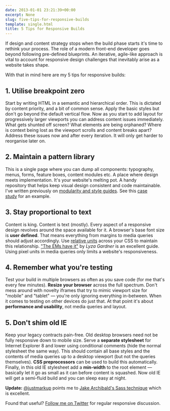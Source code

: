 ```yaml
---
date: 2013-01-01 23:21:39+00:00
excerpt: None
slug: five-tips-for-responsive-builds
template: single.html
title: 5 Tips for Responsive Builds
---
```


If design and content strategy stops when the build phase starts it's time to rethink your process. The role of a modern front-end developer goes beyond following pre-defined blueprints. An iterative, agile-like approach is vital to account for responsive design challenges that inevitably arise as a website takes shape.

With that in mind here are my 5 tips for responsive builds:


## 1. Utilise breakpoint zero


Start by writing HTML in a semantic and hierarchical order. This is dictated by content priority, and a bit of common sense. Apply the basic styles but don't go beyond the default vertical flow. Now as you start to add layout for progressively larger viewports you can address content issues immediately. What gets shunted off screen? What elements are being orphaned? Where is context being lost as the viewport scrolls and content breaks apart? Address these issues now and after every iteration. It will only get harder to reorganise later on.


## 2. Maintain a pattern library


This is a single page where you can dump all components: typography, menus, forms, feature boxes, content modules etc. A place where design meets implementation. It's your website's melting pot. A handy repository that helps keep visual design consistent and code maintainable. I've written previously on [modularity and style guides](/2012/04/23/modularity-and-style-guides/). See this [case study](/2012/06/17/passenger-focus-responsive-web-design-case-study/) for an example.


## 3. Stay proportional to text


Content is king. Content is text (mostly). Every aspect of a responsive design revolves around the space available for it. A browser's base font size is **user defined**. That means everything from margins to media queries should adjust accordingly. Use [relative units](http://www.w3.org/TR/css3-values/#relative-lengths) across your CSS to maintain this relationship. ["The EMs have it"](http://blog.cloudfour.com/the-ems-have-it-proportional-media-queries-ftw/) by _Lyza Gardner_ is an excellent guide. Using pixel units in media queries only limits a website's responsiveness.


## 4. Remember what you're testing


Test your build in multiple browsers as often as you save code (for me that's every few minutes). **Resize your browser** across the full spectrum. Don't mess around with novelty iframes that try to mimic viewport size for "mobile" and "tablet" — you're only ignoring everything in-between. When it comes to testing on other devices do just that. At that point it's about **performance and usability**, not media queries and layout.


## 5. Don't shim old IE


Keep your legacy contracts pain-free. Old desktop browsers need not be fully responsive down to mobile size. Serve a **separate stylesheet** for Internet Explorer 8 and lower using conditional comments (hide the normal stylesheet the same way). This should contain all base styles and the contents of media queries up to a desktop viewport (but not the queries themselves). **CSS preprocessors** can be used to build this automatically. Finally, in this old IE stylesheet add a **min-width** to the root element — basically let it go as small as it can before content is squashed. Now old IE will get a semi-fluid build and you can sleep easy at night.

**Update:** [@justmarkup](https://twitter.com/justmarkup/status/286441851190398976) points me to [Jake Archibald's Sass technique](http://jakearchibald.github.com/sass-ie/) which is excellent.

Found that useful? [Follow me on Twitter](http://twitter.com/dbushell) for regular responsive discussion.
